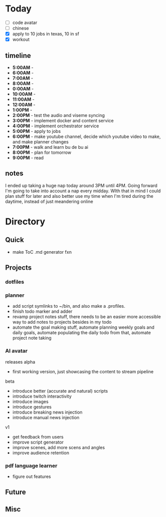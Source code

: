 # Today
- [ ] code avatar
- [ ] chinese
- [x] apply to 10 jobs in texas, 10 in sf
- [x] workout
## timeline
- **5:00AM** - 
- **6:00AM** - 
- **7:00AM** - 
- **8:00AM** - 
- **0:00AM** - 
- **10:00AM** - 
- **11:00AM** - 
- **12:00AM** - 
- **1:00PM** - 
- **2:00PM** - test the audio and viseme syncing
- **3:00PM** - implement docker and content service
- **4:00PM** - implement orchestrator service 
- **5:00PM** - apply to jobs
- **6:00PM** - make youtube channel, decide which youtube video to make, and make planner changes
- **7:00PM** - walk and learn bu de bu ai
- **8:00PM** - plan for tomorrow
- **9:00PM** - read 
## notes
I ended up taking a huge nap today around 3PM until 4PM. Going forward I'm going to take into account a nap every midday. WIth that in mind I could plan stuff for later and also better use my time when I'm tired during the daytime, instead of just meandering online
# Directory
## Quick 
- make ToC .md generator fxn
## Projects
### dotfiles
### planner
- add script symlinks to ~/bin, and also make a .profiles.
- finish todo marker and adder
- revamp project notes stuff, there needs to be an easier more accessible way to add notes to projects besides in my todo
- automate the goal making stuff, automate planning weekly goals and daily goals, automate populating the daily todo from that, automate project note taking
### AI avatar
releases 
alpha
- first working version, just showcasing the content to stream pipeline

beta
- introduce better (accurate and natural) scripts
- introduce twitch interactivity
- introduce images
- introduce gestures
- introduce breaking news injection
- introduce manual news injection

v1
- get feedback from users
- improve script generator
- improve scenes, add more scens and angles
- improve audience retention


### pdf language learner
- figure out features
## Future
## Misc

